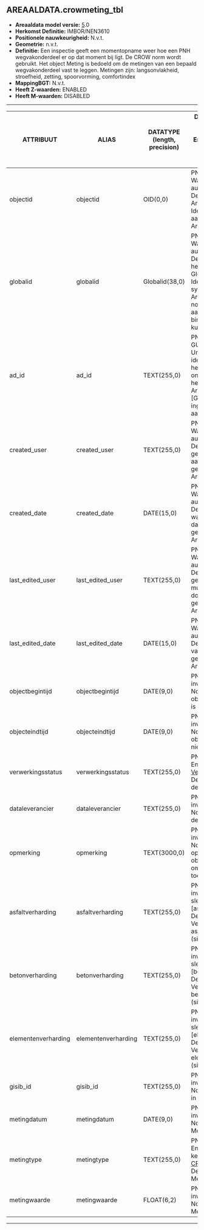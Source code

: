 ﻿## AREAALDATA.crowmeting_tbl

* __Areaaldata model versie:__ [5](https://provincienh.github.io/Leveren_Geoinformatie/dev/).0
* __Herkomst Definitie:__ IMBOR/NEN3610
* __Positionele nauwkeurigheid:__ N.v.t.
* __Geometrie:__ n.v.t.
* __Definitie:__ Een inspectie geeft een momentopname weer hoe een PNH wegvakonderdeel er op dat moment bij ligt. De CROW norm wordt gebruikt. Het object Meting is bedoeld om de metingen van een bepaald wegvakonderdeel vast te leggen. Metingen zijn: langsonvlakheid, stroefheid, zetting, spoorvorming, comfortindex
* __MappingBGT:__ N.v.t.
* __Heeft Z-waarden:__ ENABLED
* __Heeft M-waarden:__ DISABLED

***

|__ATTRIBUUT__                             |__ALIAS__                                            |__DATATYPE (length, precision)__       |__DEFINITIE__ (Oorsprong; Superklasse; Attribuuttype; Enumeratie/Referentie; Verwijzende sleutel; Standaard waarde; Definitie)|
|------                                    |------                                               |------                                 |-----    |
|objectid                                  |objectid                                             |OID(0,0)                               |PNH; AREAALDATA; Waarde wordt automatisch bepaald; ; ; Default: None; Intern ArcGIS Identificatienummer, aangemaakt door ArcGIS.
|globalid                                  |globalid                                             |Globalid(38,0)                         |PNH; AREAALDATA; Waarde wordt automatisch bepaald; ; ; Default: None; Elk object heeft een unieke GlobalID (Global Unique Identifier). Dit is een systeemveld van de ArcGIS software welke noodzakelijk is om een aantal functionaliteiten binnen deze software te kunnen gebruiken.
|ad_id                                     |ad_id                                                |TEXT(255,0)                            |PNH; AREAALDATA; GUID; ; ; Default: None; Uniek identificatienummer voor het object dat onveranderlijk is zolang het object bestaat in Areaaldata: in format 'AD.[GUID]'. Dit moet worden ingevuld door de aannemer.
|created_user                              |created_user                                         |TEXT(255,0)                            |PNH; AREAALDATA; Waarde wordt automatisch bepaald; ; ; Default: None; Naam van gebruiker die de rij heeft aangemaakt, gegenereerd door ArcGIS.
|created_date                              |created_date                                         |DATE(15,0)                             |PNH; AREAALDATA; Waarde wordt automatisch bepaald; ; ; Default: None; Datum waarop de rij aan de database is toegevoegd, gegenereerd door ArcGIS.
|last_edited_user                          |last_edited_user                                     |TEXT(255,0)                            |PNH; AREAALDATA; Waarde wordt automatisch bepaald; ; ; Default: None; Naam van gebruiker die de laatste mutatie heeft doorgevoerd, gegenereerd door ArcGIS.
|last_edited_date                          |last_edited_date                                     |DATE(15,0)                             |PNH; AREAALDATA; Waarde wordt automatisch bepaald; ; ; Default: None; Datum van de laatste mutatie, gegenereerd door ArcGIS.
|objectbegintijd                           |objectbegintijd                                      |DATE(9,0)                              |PNH; AREAALDATA; Vrij invoerveld; ; ; Default: None; Datum waarop het object bij de bronhouder is ontstaan.
|objecteindtijd                            |objecteindtijd                                       |DATE(9,0)                              |PNH; AREAALDATA; Vrij invoerveld; ; ; Default: None; Datum waarop het object bij de bronhouder niet meer geldig is.
|verwerkingsstatus                         |verwerkingsstatus                                    |TEXT(255,0)                            |PNH; AREAALDATA; Enumeratie; keuzelijst [Verwerkingsstatus](../domeinen/Verwerkingsstatus.html); ; Default: None; Status van de gegevens.
|dataleverancier                           |dataleverancier                                      |TEXT(255,0)                            |PNH; AREAALDATA; Vrij invoerveld; ; ; Default: None; Leverancier van de data.
|opmerking                                 |opmerking                                            |TEXT(3000,0)                           |PNH; AREAALDATA; Vrij invoerveld; ; ; Default: None; Algemene opmerking voor het object, zoals een omschrijving of toelichting.
|asfaltverharding                          |asfaltverharding                                     |TEXT(255,0)                            |PNH; Areaaldata; Vrij invoerveld; ; Verwijzende sleutel naar [asfaltverharding_v]; Default: None; Verwijzende sleutel naar asfaltverharding_v (simpel)
|betonverharding                           |betonverharding                                      |TEXT(255,0)                            |PNH; Areaaldata; Vrij invoerveld; ; Verwijzende sleutel naar [betonverharding_v]; Default: None; Verwijzende sleutel naar betonverharding_v (simpel)
|elementenverharding                       |elementenverharding                                  |TEXT(255,0)                            |PNH; Areaaldata; Vrij invoerveld; ; Verwijzende sleutel naar [elementenverharding_v]; Default: None; Verwijzende sleutel naar elementenverharding_v (simpel)
|gisib_id                                  |gisib_id                                             |TEXT(255,0)                            |PNH; Areaaldata; Vrij invoerveld; ; ; Default: None; wordt aangemaakt in GISIB
|metingdatum                               |metingdatum                                          |DATE(9,0)                              |PNH; Areaaldata; Vrij invoerveld; ; ; Default: None; Datum van de Meting
|metingtype                                |metingtype                                           |TEXT(255,0)                            |PNH; Areaaldata; Enumeratie/Referentie; keuzelijst [CROWMetingType](../domeinen/CROWMetingType.html); ; Default: None; Soort Meting
|metingwaarde                              |metingwaarde                                         |FLOAT(6,2)                             |PNH; Areaaldata; Vrij invoerveld; ; ; Default: None; Waarde van de Meting

***


